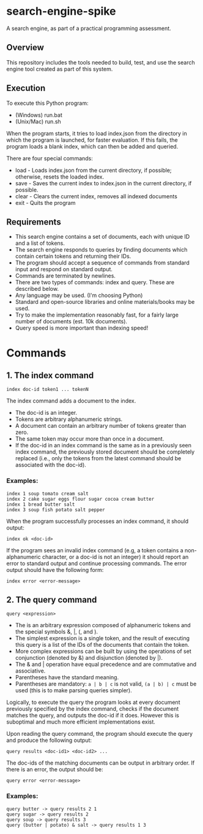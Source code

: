 # search-engine-spike
A search engine, as part of a practical programming assessment.

## Overview

This repository includes the tools needed to build, test, and use the search engine tool created as part of this system.

## Execution

To execute this Python program:

* (Windows) run.bat
* (Unix/Mac) run.sh

When the program starts, it tries to load index.json from the directory
in which the program is launched, for faster evaluation. If this fails,
the program loads a blank index, which can then be added and queried.

There are four special commands:

* load - Loads index.json from the current directory, if possible; otherwise, resets the loaded index.
* save - Saves the current index to index.json in the current directory, if possible.
* clear - Clears the current index, removes all indexed documents
* exit - Quits the program

## Requirements

* This search engine contains a set of documents, each with unique ID and a list of tokens.
* The search engine responds to queries by finding documents which contain certain tokens and returning their IDs.
* The program should accept a sequence of commands from standard input and respond on standard output.
* Commands are terminated by newlines.
* There are two types of commands: index and query. These are described below.
* Any language may be used. (I'm choosing Python)
* Standard and open-source libraries and online materials/books may be used.
* Try to make the implementation reasonably fast, for a fairly large number of documents (est. 10k documents).
* Query speed is more important than indexing speed!

# Commands

## 1. The index command

```
index doc-id token1 ... tokenN
```

The index command adds a document to the index.

* The doc-id is an integer. 
* Tokens are arbitrary alphanumeric strings.
* A document can contain an arbitrary number of tokens greater than zero.
* The same token may occur more than once in a document. 
* If the doc-id in an index command is the same as in a previously seen index command, the previously stored document should be completely replaced (i.e., only the tokens from the latest command should be associated with the doc-id).

### Examples:

```
index 1 soup tomato cream salt
index 2 cake sugar eggs flour sugar cocoa cream butter
index 1 bread butter salt
index 3 soup fish potato salt pepper
```

When the program successfully processes an index command, it should output:

```
index ok <doc-id>
```

If the program sees an invalid index command (e.g, a token contains a non-alphanumeric character, or a doc-id is not an integer) it should report an error to standard output and continue processing commands. The error output should have the following form:

```
index error <error-message>
```

## 2. The query command

```
query <expression>
```

* The <expression> is an arbitrary expression composed of alphanumeric tokens and the special symbols &, |, (, and ).
* The simplest expression is a single token, and the result of executing this query is a list of the IDs of the documents that contain the token.
* More complex expressions can be built by using the operations of set conjunction (denoted by &) and disjunction (denoted by |).
* The & and | operation have equal precedence and are commutative and associative.
* Parentheses have the standard meaning.
* Parentheses are mandatory: `a | b | c` is not valid, `(a | b) | c` must be used (this is to make parsing queries simpler).

Logically, to execute the query the program looks at every document previously specified by the index command, checks if the document matches the query, and outputs the doc-id if it does. However this is suboptimal and much more efficient implementations exist.

Upon reading the query command, the program should execute the query and produce the following output:

```
query results <doc-id1> <doc-id2> ...
```

The doc-ids of the matching documents can be output in arbitrary order. If there is an error, the output should be:

```
query error <error-message>
```

### Examples:

```
query butter -> query results 2 1
query sugar -> query results 2
query soup -> query results 3
query (butter | potato) & salt -> query results 1 3
```
